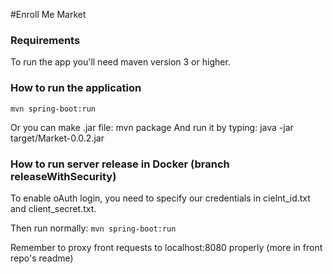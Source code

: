 #Enroll Me Market

### Requirements
To run the app you'll need maven version 3 or higher.

### How to run the application

```mvn spring-boot:run```

Or you can make .jar file:
mvn package
And run it by typing:
java -jar target/Market-0.0.2.jar

### How to run server release in Docker (branch releaseWithSecurity)

To enable oAuth login, you need to specify our credentials in cielnt_id.txt and client_secret.txt.

Then run normally: ```mvn spring-boot:run```

Remember to proxy front requests to localhost:8080 properly (more in front repo's readme)
